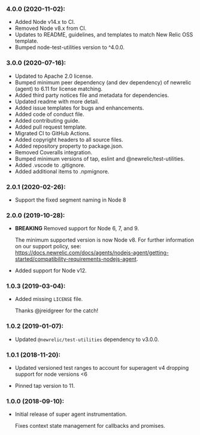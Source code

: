 ### 4.0.0 (2020-11-02):

* Added Node v14.x to CI.
* Removed Node v8.x from CI.
* Updates to README, guidelines, and templates to match New Relic OSS template.
* Bumped node-test-utilities version to ^4.0.0.

### 3.0.0 (2020-07-16):

* Updated to Apache 2.0 license.
* Bumped minimum peer dependency (and dev dependency) of newrelic (agent) to 6.11 for license matching.
* Added third party notices file and metadata for dependencies.
* Updated readme with more detail.
* Added issue templates for bugs and enhancements.
* Added code of conduct file.
* Added contributing guide.
* Added pull request template.
* Migrated CI to GitHub Actions.
* Added copyright headers to all source files.
* Added repository property to package.json.
* Removed Coveralls integration.
* Bumped minimum versions of tap, eslint and @newrelic/test-utilities.
* Added .vscode to .gitignore.
* Added additional items to .npmignore.

### 2.0.1 (2020-02-26):

* Support the fixed segment naming in Node 8

### 2.0.0 (2019-10-28):

* **BREAKING** Removed support for Node 6, 7, and 9.

  The minimum supported version is now Node v8. For further information on our support policy, see: https://docs.newrelic.com/docs/agents/nodejs-agent/getting-started/compatibility-requirements-nodejs-agent.

* Added support for Node v12.

### 1.0.3 (2019-03-04):

* Added missing `LICENSE` file.

  Thanks @jreidgreer for the catch!

### 1.0.2 (2019-01-07):

* Updated `@newrelic/test-utilities` dependency to v3.0.0.

### 1.0.1 (2018-11-20):
* Updated versioned test ranges to account for superagent v4 dropping support
  for node versions <6

* Pinned tap version to 11.

### 1.0.0 (2018-09-10):

* Initial release of super agent instrumentation.

  Fixes context state management for callbacks and promises.
